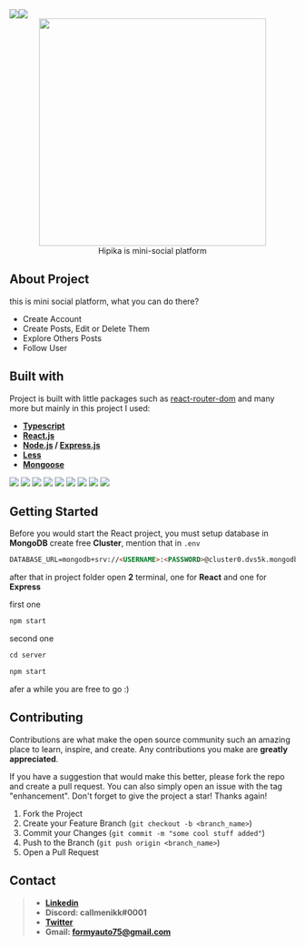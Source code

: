 <div style="display: flex">
	<img src="https://img.shields.io/github/contributors/callmenikk/Blog-Express.svg">
	<img src="https://img.shields.io/github/issues/callmenikk/Hipika.svg">
</div>

<div align="center">
	<img src="https://i.ibb.co/LrpX3g0/normal-text.png" width="400px">
</div>
<div align="center" style="font-weight: ">
	Hipika is mini-social platform
</div>

##  About Project

this is mini social platform, what you can do there?
* Create Account
* Create Posts, Edit or Delete Them
* Explore Others Posts
* Follow User

## Built with

Project is built with little packages such as [react-router-dom](https://github.com/remix-run/react-router) and many more but mainly in this project I used:

* **[Typescript](https://github.com/microsoft/TypeScript)**
* **[React.js](https://github.com/facebook/react)**
* **[Node.js](https://github.com/nodejs/node) / [Express.js](https://github.com/expressjs/express)**
* **[Less](https://github.com/less/less.js)**
* **[Mongoose](https://github.com/Automattic/mongoose)**
<div>
	<img src="https://img.shields.io/badge/MongoDB-4EA94B?style=for-the-badge&logo=mongodb&logoColor=white">
	<img src="https://img.shields.io/badge/Express.js-000000?style=for-the-badge&logo=express&logoColor=white">
		<img src="https://img.shields.io/badge/Node.js-339933?style=for-the-badge&logo=nodedotjs&logoColor=white">
		<img src="https://img.shields.io/badge/npm-CB3837?style=for-the-badge&logo=npm&logoColor=white">
		<img src="https://img.shields.io/badge/React-20232A?style=for-the-badge&logo=react&logoColor=61DAFB">
		<img src="https://img.shields.io/badge/React_Router-CA4245?style=for-the-badge&logo=react-router&logoColor=white`">
		<img src="https://img.shields.io/badge/JavaScript-323330?style=for-the-badge&logo=javascript&logoColor=F7DF1E">
		<img src="https://img.shields.io/badge/TypeScript-007ACC?style=for-the-badge&logo=typescript&logoColor=white">
		<img src="https://img.shields.io/badge/prettier-1A2C34?style=for-the-badge&logo=prettier&logoColor=F7BA3E">
		<img src="">
		<img src="">
<div>

## Getting Started
 Before you would start the React project, you must setup database in **MongoDB**
create free **Cluster**, mention that in `.env` 

```HTML
DATABASE_URL=mongodb+srv://<USERNAME>:<PASSWORD>@cluster0.dvs5k.mongodb.net/<CLUSTER_NAME>?retryWrites=true&w=majority
```

after that in project folder open **2** terminal, one for **React** and one for **Express**

first one
```js
npm start
```

second one
```js
cd server
```
```js
npm start
```

afer a while you are free to go :) 

## Contributing

Contributions are what make the open source community such an amazing place to learn, inspire, and create. Any contributions you make are  **greatly appreciated**.

If you have a suggestion that would make this better, please fork the repo and create a pull request. You can also simply open an issue with the tag "enhancement". Don't forget to give the project a star! Thanks again!

1.  Fork the Project
2.  Create your Feature Branch (`git checkout -b <branch_name>`)
3.  Commit your Changes (`git commit -m "some cool stuff added"`)
4.  Push to the Branch (`git push origin <branch_name>`)
5.  Open a Pull Request

## Contact
> * **[Linkedin](https://www.linkedin.com/in/nikoloz-imerlishvili-576a43203/)**
> * **Discord: callmenikk#0001**
> * **[Twitter](https://twitter.com/callmenikkkk)**
> * **Gmail: formyauto75@gmail.com**
